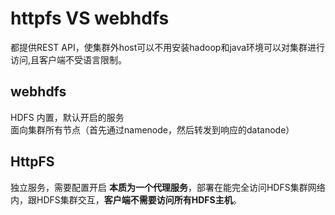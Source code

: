 # httpfs VS webhdfs

都提供REST API，使集群外host可以不用安装hadoop和java环境可以对集群进行访问,且客户端不受语言限制。<br>


webhdfs
---------
HDFS 内置，默认开启的服务<br>
面向集群所有节点（首先通过namenode，然后转发到响应的datanode）


HttpFS
--------
独立服务，需要配置开启
**本质为一个代理服务**，部署在能完全访问HDFS集群网络内，跟HDFS集群交互，**客户端不需要访问所有HDFS主机**。
